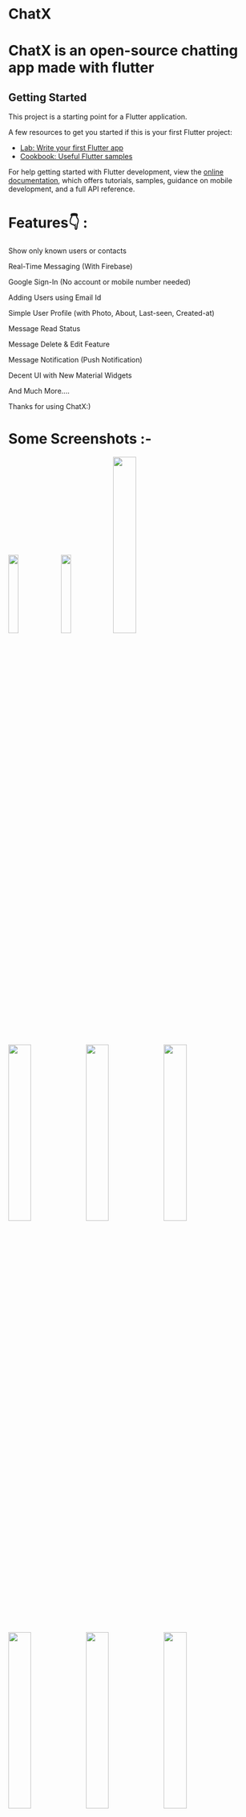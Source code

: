 
# ChatX
ChatX is an open-source chatting app made with flutter
=======

## Getting Started

This project is a starting point for a Flutter application.

A few resources to get you started if this is your first Flutter project:

- [Lab: Write your first Flutter app](https://docs.flutter.dev/get-started/codelab)
- [Cookbook: Useful Flutter samples](https://docs.flutter.dev/cookbook)


For help getting started with Flutter development, view the
[online documentation](https://docs.flutter.dev/), which offers tutorials,
samples, guidance on mobile development, and a full API reference.


# Features👇 :
Show only known users or contacts

Real-Time Messaging (With Firebase)

Google Sign-In (No account or mobile number needed)

Adding Users using Email Id

Simple User Profile (with Photo, About, Last-seen, Created-at)

Message Read Status

Message Delete & Edit Feature

Message Notification (Push Notification)

Decent UI with New Material Widgets

And Much More....


Thanks for using ChatX:)

# Some Screenshots :-
<img src="https://user-images.githubusercontent.com/129893605/230779824-cee3b6db-3b59-4358-9762-e927cd9cfaaa.jpg" width=20% height=20%/>
<img src="https://user-images.githubusercontent.com/129893605/230779776-7549a4a3-bd32-46bf-b7e7-09471e804433.jpg" width=20% height=20%/>
<img src="https://user-images.githubusercontent.com/129893605/230779792-d2b51b27-ad61-48ab-b4ba-9c9caad3e280.jpg" width=30% height=30%/>
<img src="https://user-images.githubusercontent.com/129893605/230779793-1246fe23-375b-42c4-b7be-b0552017295c.jpg" width=30% height=30%/>
<img src="https://user-images.githubusercontent.com/129893605/230779796-b587236e-2df7-49db-af22-bc8256dd352f.jpg" width=30% height=30%/>
<img src="https://user-images.githubusercontent.com/129893605/230779799-f1249316-e55d-4d60-8a34-be25b380562a.jpg" width=30% height=30%/>
<img src="https://user-images.githubusercontent.com/129893605/230779803-1cebcb42-7597-42d1-9be0-51a3798f5ee5.jpg" width=30% height=30%/>
<img src="https://user-images.githubusercontent.com/129893605/230779805-d5852667-5ad3-4c05-b79b-25b1ee6e735f.jpg" width=30% height=30%/>
<img src="https://user-images.githubusercontent.com/129893605/230779807-5e136519-4be2-4000-8235-dadbbac07c0e.jpg" width=30% height=30%/>
<img src="https://user-images.githubusercontent.com/129893605/230779809-cf251ef3-9596-4eb0-a6e2-380f0ad2ac9b.jpg" width=30% height=30%/>
<img src="https://user-images.githubusercontent.com/129893605/230779813-70f87942-40bb-4638-ae4a-035aa3b1a15d.jpg" width=30% height=30%/>
<img src="https://user-images.githubusercontent.com/129893605/230779820-80c9b24e-eb78-44cd-ae3c-6c66fc9ded67.jpg" width=30% height=30%/>
<img src="https://user-images.githubusercontent.com/129893605/230779823-1e87cf86-b2bd-41de-976f-348465c7e0cb.jpg" width=30% height=30%/>

